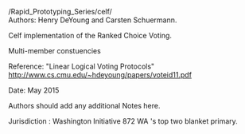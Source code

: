 /Rapid_Prototyping_Series/celf/  
Authors: Henry DeYoung and Carsten Schuermann.

Celf implementation of the Ranked Choice Voting.

Multi-member constuencies

Reference: "Linear Logical Voting Protocols" http://www.cs.cmu.edu/~hdeyoung/papers/voteid11.pdf

Date: May 2015

Authors should add any additional Notes here.

Jurisdiction : Washington Initiative 872 WA 's top two blanket primary.
